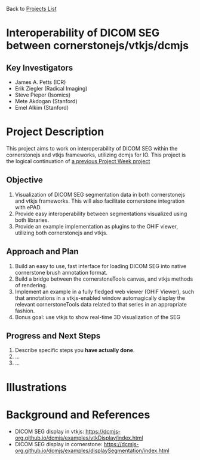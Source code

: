 Back to [Projects List](../../README.md#ProjectsList)

# Interoperability of DICOM SEG between cornerstonejs/vtkjs/dcmjs

## Key Investigators

- James A. Petts (ICR)
- Erik Ziegler (Radical Imaging)
- Steve Pieper (Isomics)
- Mete Akdogan (Stanford)
- Emel Alkim (Stanford)

# Project Description

This project aims to work on interoperability of DICOM SEG within the cornerstonejs and vtkjs frameworks,
utilizing dcmjs for IO. This project is the logical continuation of [a previous Project Week project](https://na-mic.github.io/ProjectWeek/PW27_2018_Boston/Projects/dcmjs-cornerstone/)

## Objective

<!-- Describe here WHAT you would like to achieve (what you will have as end result). -->

1. Visualization of DICOM SEG segmentation data in both cornerstonejs and vtkjs frameworks. This will also facilitate cornerstone integration with ePAD.
2. Provide easy interoperability between segmentations visualized using both libraries.
3. Provide an example implementation as plugins to the OHIF viewer, utilizing both cornerstonejs and vtkjs.

## Approach and Plan

<!-- Describe here HOW you would like to achieve the objectives stated above. -->

1. Build an easy to use, fast interface for loading DICOM SEG into native cornerstone brush annotation format.
2. Build a bridge between the cornerstoneTools canvas, and vtkjs methods of rendering.
3. Implement an example in a fully fledged web viewer (OHIF Viewer), such that annotations in a vtkjs-enabled window automagically display the relevant cornerstoneTools data related to that series in an appropriate fashion.
4. Bonus goal: use vtkjs to show real-time 3D visualization of the SEG

## Progress and Next Steps

<!-- Update this section as you make progress, describing of what you have ACTUALLY DONE. If there are specific steps that you could not complete then you can describe them here, too. -->

1. Describe specific steps you **have actually done**.
1. ...
1. ...

# Illustrations

<!-- Add pictures and links to videos that demonstrate what has been accomplished.
![Description of picture](Example2.jpg)
![Some more images](Example2.jpg)
-->

# Background and References

<!-- If you developed any software, include link to the source code repository. If possible, also add links to sample data, and to any relevant publications. -->
* DICOM SEG display in vtkjs: https://dcmjs-org.github.io/dcmjs/examples/vtkDisplay/index.html
* DICOM SEG display in cornerstone: https://dcmjs-org.github.io/dcmjs/examples/displaySegmentation/index.html
